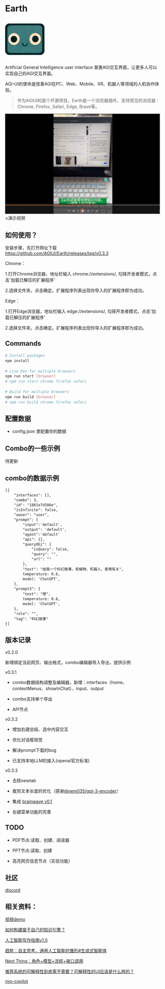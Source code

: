 # Earth

 [![](/public/icon-128.png)](http://player.bilibili.com/player.html?aid=271181111&bvid=BV1zc411P7vS&cid=1132599638&page=1)

Artificial General Intelligence user interface
普惠AGI交互界面，让更多人可以实现自己的AGI交互界面。

AGI-UI的使命是改善AGI在PC、Web、Mobile、XR、机器人等领域的人机协作体验。

> 作为AGIUI的首个开源项目，Earth是一个浏览器插件，支持常见的浏览器：Chrome, Firefox, Safari, Edge, Brave等。


 [![](/examples/demo01.png)](/examples/demo01.mp4)
🔝演示视频


## 如何使用？

安装步骤，先打开网址下载 https://github.com/AGIUI/Earth/releases/tag/v0.3.3

Chrome：

1.打开Chrome浏览器，地址栏输入 chrome://extensions/, 勾择开发者模式，点击'加载已解压的扩展程序'

2.选择文件夹，点击确定。扩展程序列表出现你导入的扩展程序即为成功。

Edge：

1.打开Edge浏览器，地址栏输入 edge://extensions/, 勾择开发者模式，点击'加载已解压的扩展程序'

2.选择文件夹，点击确定。扩展程序列表出现你导入的扩展程序即为成功。


## Commands

```sh
# Install packages
npm install

# Live Dev for multiple browsers
npm run start [browser]
# npm run start chrome firefox safari

# Build for multiple browsers
npm run build [browser]
# npm run build chrome firefox safari
```

## 配置数据

- config.json 里配置你的数据


## Combo的一些示例

待更新

<!-- [示例1：获取微博信息-创作科幻故事.json](/examples/example01.json)

[示例2：获取微博最新消息，写一个访谈提纲](/examples/example02.json)

[示例3：chirper上的shadowai行为解读](/examples/example03.json) -->


## combo的数据示例
```
[{
    "interfaces": [],
    "combo": 3,
    "id": "1881e7d386e",
    "isInfinite": false,
    "owner": "user",
    "prompt": {
        "input":'default',
        "output": 'default',
        "agent":'default'
        "api": {},
        "queryObj": {
            "isQuery": false,
            "query": "",
            "url": ""
        },
        "text": "给我一个科幻故事，和植物、机器人、爱情有关",
        temperature: 0.6,
        model: 'ChatGPT',
    },
    "prompt3": {
        "text": "嗯",
        temperature: 0.6,
        model: 'ChatGPT',
    },
    "role": "",
    "tag": "科幻故事"
}]
```

## 版本记录

v0.2.0 

新增绑定当前网页、输出格式，combo编辑器导入导出，提供示例

v0.3.1
- combo数据结构调整及编辑器，新增：interfaces（home、contextMenus、showInChat）、input、output

- combo支持单个导出

- API节点

v0.3.2
- 增加右键总结、选中内容交互

- 优化对话框视觉

- 解决prompt下载的bug

- 已支持本地LLM的接入(openai官方标准)

v0.3.3
- 去除newtab

- 裁剪文本长度的优化（感谢[@nem035/gpt-3-encoder](https://www.npmjs.com/package/@nem035/gpt-3-encoder)）

- 集成 [brainwave v0.1](https://github.com/AGIUI/BrainWave)

- 右键菜单功能的完善


## TODO

- PDF节点:读取、创建、阅读器

- PPT节点:读取、创建

- 高亮网页信息节点（实验功能）


## 社区
[discord](https://discord.gg/7YVVhEQExu)


## 相关资料：

[视频demo](https://space.bilibili.com/540054369)

[如何构建属于自己的知识引擎？](https://mp.weixin.qq.com/s/W6wjg8873gNci2vcZhamGg)

[人工智能写作指南v1.0](https://mp.weixin.qq.com/s/sisxObPri8ElG2krgE7w_A)

[趋势：自主思考，通用人工智能的雏形#生成式智能体](https://mp.weixin.qq.com/s/uMvX_SgWyRpekWIfPpwYCQ)

[Next Thing：角色+模型+流程+接口调用](https://mp.weixin.qq.com/s/RGcGGsjOF3li_56Cy4myIQ)

[推荐系统的可解释性到底需不需要？可解释性的UI应该是什么样的？](https://mp.weixin.qq.com/s/HEGrrTkIyY_4EaBpFYJJ7Q)

[mix-copilot](http://www.mix-copilot.com)
